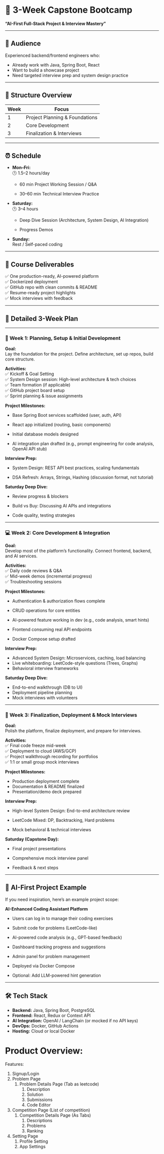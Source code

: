 # 🎯 3-Week Capstone Bootcamp

**“AI-First Full-Stack Project & Interview Mastery”**

---

## 👥 Audience

Experienced backend/frontend engineers who:

- Already work with Java, Spring Boot, React
- Want to build a showcase project
- Need targeted interview prep and system design practice

---

## 🧩 Structure Overview

| Week | Focus                          |
| ---- | ------------------------------ |
| 1    | Project Planning & Foundations |
| 2    | Core Development               |
| 3    | Finalization & Interviews      |

---

## ⏰ Schedule

- **Mon–Fri:**  
    🕒 1.5–2 hours/day
    - 60 min Project Working Session / Q&A
        
    - 30–60 min Technical Interview Practice
        
- **Saturday:**  
    🕒 3–4 hours
    
    - Deep Dive Session (Architecture, System Design, AI Integration)
        
    - Progress Demos
        
- **Sunday:**  
    Rest / Self-paced coding
    

---

## 🎁 Course Deliverables

✅ One production-ready, AI-powered platform  
✅ Dockerized deployment  
✅ GitHub repo with clean commits & README  
✅ Resume-ready project highlights  
✅ Mock interviews with feedback

---

## 📅 Detailed 3-Week Plan

---

### 🚀 **Week 1: Planning, Setup & Initial Development**

**Goal:**  
Lay the foundation for the project. Define architecture, set up repos, build core structure.

**Activities:**  
✅ Kickoff & Goal Setting  
✅ System Design session: High-level architecture & tech choices  
✅ Team formation (if applicable)  
✅ GitHub project board setup  
✅ Sprint planning & issue assignments

**Project Milestones:**

- Base Spring Boot services scaffolded (user, auth, API)
    
- React app initialized (routing, basic components)
    
- Initial database models designed
    
- AI integration plan drafted (e.g., prompt engineering for code analysis, OpenAI API stub)
    

**Interview Prep:**

- System Design: REST API best practices, scaling fundamentals
    
- DSA Refresh: Arrays, Strings, Hashing (discussion format, not tutorial)
    

**Saturday Deep Dive:**

- Review progress & blockers
    
- Build vs Buy: Discussing AI APIs and integrations
    
- Code quality, testing strategies
    

---

### 💻 **Week 2: Core Development & Integration**

**Goal:**  
Develop most of the platform’s functionality. Connect frontend, backend, and AI services.

**Activities:**  
✅ Daily code reviews & Q&A  
✅ Mid-week demos (incremental progress)  
✅ Troubleshooting sessions

**Project Milestones:**

- Authentication & authorization flows complete
    
- CRUD operations for core entities
    
- AI-powered feature working in dev (e.g., code analysis, smart hints)
    
- Frontend consuming real API endpoints
    
- Docker Compose setup drafted
    

**Interview Prep:**

- Advanced System Design: Microservices, caching, load balancing
- Live whiteboarding: LeetCode-style questions (Trees, Graphs)
- Behavioral interview frameworks

**Saturday Deep Dive:**

- End-to-end walkthrough (DB to UI)
- Deployment pipeline planning
- Mock interviews with volunteers

---

### 🎯 **Week 3: Finalization, Deployment & Mock Interviews**

**Goal:**  
Polish the platform, finalize deployment, and prepare for interviews.

**Activities:**  
✅ Final code freeze mid-week  
✅ Deployment to cloud (AWS/GCP)  
✅ Project walkthrough recording for portfolios  
✅ 1:1 or small group mock interviews

**Project Milestones:**

- Production deployment complete
- Documentation & README finalized
- Presentation/demo deck prepared

**Interview Prep:**

- High-level System Design: End-to-end architecture review
    
- LeetCode Mixed: DP, Backtracking, Hard problems
    
- Mock behavioral & technical interviews
    

**Saturday (Capstone Day):**

- Final project presentations
    
- Comprehensive mock interview panel
    
- Feedback & next steps
    

---

## 🌟 AI-First Project Example

If you need inspiration, here’s an example project scope:

**AI-Enhanced Coding Assistant Platform**

- Users can log in to manage their coding exercises
    
- Submit code for problems (LeetCode-like)
    
- AI-powered code analysis (e.g., GPT-based feedback)
    
- Dashboard tracking progress and suggestions
    
- Admin panel for problem management
    
- Deployed via Docker Compose
    
- Optional: Add LLM-powered hint generation
    

---

## 🛠 Tech Stack

- **Backend:** Java, Spring Boot, PostgreSQL
- **Frontend:** React, Redux or Context API
- **AI Integration:** OpenAI / LangChain (or mocked if no API keys)
- **DevOps:** Docker, GitHub Actions
- **Hosting:** Cloud or local Docker



# Product Overview:
Features:
1. Signup/Login
2. Problem Page
	1. Problem Details Page (Tab as leetcode)
		1. Description
		2. Solution
		3. Submissions
		4. Code Editor
3. Competition Page (List of competition)
	1. Competition Details Page (As Tabs)
		1. Descriptions
		2. Problems
		3. Ranking
4. Setting Page
	1. Profile Setting
	2. App Settings
